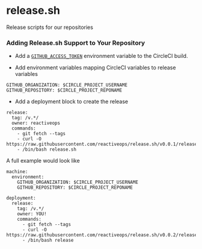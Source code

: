 # release.sh
Release scripts for our repositories

### Adding Release.sh Support to Your Repository

* Add a [`GITHUB_ACCESS_TOKEN`](https://help.github.com/articles/creating-a-personal-access-token-for-the-command-line/) environment variable to the CircleCI build.

* Add environment variables mapping CircleCI variables to release variables

```
GITHUB_ORGANIZATION: $CIRCLE_PROJECT_USERNAME
GITHUB_REPOSITORY: $CIRCLE_PROJECT_REPONAME
```

* Add a deployment block to create the release

```
release:
  tag: /v.*/
  owner: reactiveops
  commands:
    - git fetch --tags
    - curl -O https://raw.githubusercontent.com/reactiveops/release.sh/v0.0.1/release.sh
    - /bin/bash release.sh

```

A full example would look like

```
machine:
  environment:
    GITHUB_ORGANIZATION: $CIRCLE_PROJECT_USERNAME
    GITHUB_REPOSITORY: $CIRCLE_PROJECT_REPONAME

deployment:
  release:
    tag: /v.*/
    owner: YOU!
    commands:
      - git fetch --tags
      - curl -O https://raw.githubusercontent.com/reactiveops/release.sh/v0.0.2/release
      - /bin/bash release
```

